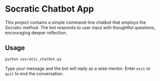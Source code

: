 # Socratic Chatbot App

This project contains a simple command-line chatbot that employs the Socratic method. 
The bot responds to user input with thoughtful questions, encouraging deeper reflection.

## Usage

```bash
python socratic_chatbot.py
```

Type your message and the bot will reply as a wise mentor. Enter `exit` or `quit`
to end the conversation.

